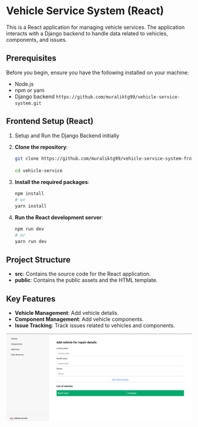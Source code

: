 # Vehicle Service System (React)

This is a React application for managing vehicle services. The application interacts with a Django backend to handle data related to vehicles, components, and issues.

## Prerequisites

Before you begin, ensure you have the following installed on your machine:

- Node.js
- npm or yarn
- Django backend `https://github.com/muraliktg99/vehicle-service-system.git`

## Frontend Setup (React)
1. Setup and Run the Django Backend initially
1. **Clone the repository**:
    ```sh
    git clone https://github.com/muraliktg99/vehicle-service-system-frontend.git

    cd vehicle-service
    ```

2. **Install the required packages**:
    ```sh
    npm install
    # or
    yarn install
    ```

3. **Run the React development server**:
    ```sh
    npm run dev
    # or
    yarn run dev
    ```

## Project Structure

- **src**: Contains the source code for the React application.
- **public**: Contains the public assets and the HTML template.

## Key Features

- **Vehicle Management**: Add vehicle details.
- **Component Management**: Add vehicle components.
- **Issue Tracking**: Track issues related to vehicles and components.

![alt text](image.png)